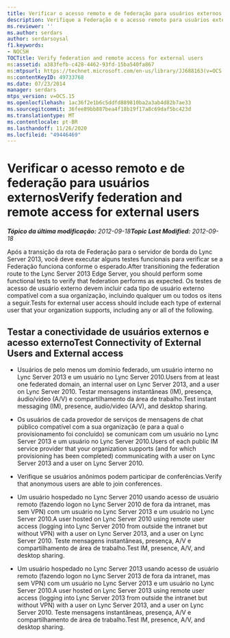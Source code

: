 ```yaml
---
title: Verificar o acesso remoto e de federação para usuários externos
description: Verifique a Federação e o acesso remoto para usuários externos.
ms.reviewer: ''
ms.author: serdars
author: serdarsoysal
f1.keywords:
- NOCSH
TOCTitle: Verify federation and remote access for external users
ms:assetid: a383fefb-c428-4462-93fd-15ba540fa867
ms:mtpsurl: https://technet.microsoft.com/en-us/library/JJ688163(v=OCS.15)
ms:contentKeyID: 49733768
ms.date: 07/23/2014
manager: serdars
mtps_version: v=OCS.15
ms.openlocfilehash: 1ac36f2e1b6c5ddfd889810ba2a3ab4d82b7ae33
ms.sourcegitcommit: 36fee89bb887bea4f18b19f17a8c69daf5bc423d
ms.translationtype: MT
ms.contentlocale: pt-BR
ms.lasthandoff: 11/26/2020
ms.locfileid: "49446469"
---
```

# <a name="verify-federation-and-remote-access-for-external-users"></a><span data-ttu-id="1f889-103">Verificar o acesso remoto e de federação para usuários externos</span><span class="sxs-lookup"><span data-stu-id="1f889-103">Verify federation and remote access for external users</span></span>

<div data-xmlns="http://www.w3.org/1999/xhtml">

<div class="topic" data-xmlns="http://www.w3.org/1999/xhtml" data-msxsl="urn:schemas-microsoft-com:xslt" data-cs="https://msdn.microsoft.com/">

<div data-asp="https://msdn2.microsoft.com/asp">



</div>

<div id="mainSection">

<div id="mainBody"><span data-ttu-id="1f889-104">

<span> </span></span><span class="sxs-lookup"><span data-stu-id="1f889-104">

<span> </span></span></span>

<span data-ttu-id="1f889-105">_**Tópico da última modificação:** 2012-09-18_</span><span class="sxs-lookup"><span data-stu-id="1f889-105">_**Topic Last Modified:** 2012-09-18_</span></span>

<span data-ttu-id="1f889-106">Após a transição da rota de Federação para o servidor de borda do Lync Server 2013, você deve executar alguns testes funcionais para verificar se a Federação funciona conforme o esperado.</span><span class="sxs-lookup"><span data-stu-id="1f889-106">After transitioning the federation route to the Lync Server 2013 Edge Server, you should perform some functional tests to verify that federation performs as expected.</span></span> <span data-ttu-id="1f889-107">Os testes de acesso de usuário externo devem incluir cada tipo de usuário externo compatível com a sua organização, incluindo qualquer um ou todos os itens a seguir.</span><span class="sxs-lookup"><span data-stu-id="1f889-107">Tests for external user access should include each type of external user that your organization supports, including any or all of the following.</span></span>

<div>

## <a name="test-connectivity-of-external-users-and-external-access"></a><span data-ttu-id="1f889-108">Testar a conectividade de usuários externos e acesso externo</span><span class="sxs-lookup"><span data-stu-id="1f889-108">Test Connectivity of External Users and External access</span></span>

  - <span data-ttu-id="1f889-109">Usuários de pelo menos um domínio federado, um usuário interno no Lync Server 2013 e um usuário no Lync Server 2010.</span><span class="sxs-lookup"><span data-stu-id="1f889-109">Users from at least one federated domain, an internal user on Lync Server 2013, and a user on Lync Server 2010.</span></span> <span data-ttu-id="1f889-110">Testar mensagens instantâneas (IM), presença, áudio/vídeo (A/V) e compartilhamento da área de trabalho.</span><span class="sxs-lookup"><span data-stu-id="1f889-110">Test instant messaging (IM), presence, audio/video (A/V), and desktop sharing.</span></span>

  - <span data-ttu-id="1f889-111">Os usuários de cada provedor de serviços de mensagens de chat público compatível com a sua organização (e para a qual o provisionamento foi concluído) se comunicam com um usuário no Lync Server 2013 e um usuário no Lync Server 2010.</span><span class="sxs-lookup"><span data-stu-id="1f889-111">Users of each public IM service provider that your organization supports (and for which provisioning has been completed) communicating with a user on Lync Server 2013 and a user on Lync Server 2010.</span></span>

  - <span data-ttu-id="1f889-112">Verifique se usuários anônimos podem participar de conferências.</span><span class="sxs-lookup"><span data-stu-id="1f889-112">Verify that anonymous users are able to join conferences.</span></span>

  - <span data-ttu-id="1f889-113">Um usuário hospedado no Lync Server 2010 usando acesso de usuário remoto (fazendo logon no Lync Server 2010 de fora da intranet, mas sem VPN) com um usuário no Lync Server 2013 e um usuário no Lync Server 2010.</span><span class="sxs-lookup"><span data-stu-id="1f889-113">A user hosted on Lync Server 2010 using remote user access (logging into Lync Server 2010 from outside the intranet but without VPN) with a user on Lync Server 2013, and a user on Lync Server 2010.</span></span> <span data-ttu-id="1f889-114">Teste mensagens instantâneas, presença, A/V e compartilhamento de área de trabalho.</span><span class="sxs-lookup"><span data-stu-id="1f889-114">Test IM, presence, A/V, and desktop sharing.</span></span>

  - <span data-ttu-id="1f889-115">Um usuário hospedado no Lync Server 2013 usando acesso de usuário remoto (fazendo logon no Lync Server 2013 de fora da intranet, mas sem VPN) com um usuário no Lync Server 2013 e um usuário no Lync Server 2010.</span><span class="sxs-lookup"><span data-stu-id="1f889-115">A user hosted on Lync Server 2013 using remote user access (logging into Lync Server 2013 from outside the intranet but without VPN) with a user on Lync Server 2013, and a user on Lync Server 2010.</span></span> <span data-ttu-id="1f889-116">Teste mensagens instantâneas, presença, A/V e compartilhamento de área de trabalho.</span><span class="sxs-lookup"><span data-stu-id="1f889-116">Test IM, presence, A/V, and desktop sharing.</span></span>

<span data-ttu-id="1f889-117"></div>

</div>

<span> </span>

</div>

</div>

</span><span class="sxs-lookup"><span data-stu-id="1f889-117"></div>

</div>

<span> </span>

</div>

</div>

</span></span></div>

